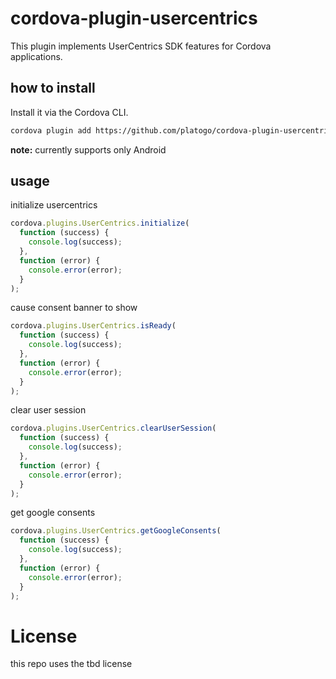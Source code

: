 # cordova-plugin-usercentrics

This plugin implements UserCentrics SDK features for Cordova applications.

## how to install

Install it via the Cordova CLI.

```sh
cordova plugin add https://github.com/platogo/cordova-plugin-usercentrics.git
```

**note:** currently supports only Android

## usage

initialize usercentrics

```js
cordova.plugins.UserCentrics.initialize(
  function (success) {
    console.log(success);
  },
  function (error) {
    console.error(error);
  }
);
```

cause consent banner to show

```js
cordova.plugins.UserCentrics.isReady(
  function (success) {
    console.log(success);
  },
  function (error) {
    console.error(error);
  }
);
```

clear user session

```js
cordova.plugins.UserCentrics.clearUserSession(
  function (success) {
    console.log(success);
  },
  function (error) {
    console.error(error);
  }
);

```

get google consents

```js
cordova.plugins.UserCentrics.getGoogleConsents(
  function (success) {
    console.log(success);
  },
  function (error) {
    console.error(error);
  }
);
```

# License

this repo uses the tbd license
